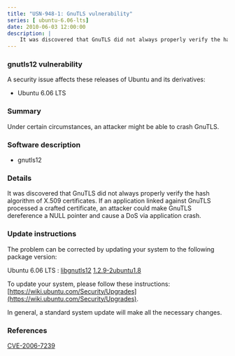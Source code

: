 ```yaml
---
title: "USN-948-1: GnuTLS vulnerability"
series: [ ubuntu-6.06-lts]
date: 2010-06-03 12:00:00
description: |
    It was discovered that GnuTLS did not always properly verify the hash algorithm of X.509 certificates. If an application linked against GnuTLS processed a crafted certificate, an attacker could make GnuTLS dereference a NULL pointer and cause a DoS via application crash. 
--- 
```

 
 


### gnutls12 vulnerability

A security issue affects these releases of Ubuntu and its derivatives:

* Ubuntu 6.06 LTS

### Summary

Under certain circumstances, an attacker might be able to crash GnuTLS. 

### Software description

* gnutls12 

### Details

It was discovered that GnuTLS did not always properly verify the hash algorithm of X.509 certificates. If an application linked against GnuTLS processed a crafted certificate, an attacker could make GnuTLS dereference a NULL pointer and cause a DoS via application crash. 

### Update instructions

The problem can be corrected by updating your system to the following package version:

Ubuntu 6.06 LTS
 : [libgnutls12](https://launchpad.net/ubuntu/+source/gnutls12) <span> [1.2.9-2ubuntu1.8](https://launchpad.net/ubuntu/+source/gnutls12/1.2.9-2ubuntu1.8) </span> 

To update your system, please follow these instructions: [https://wiki.ubuntu.com/Security/Upgrades](https://wiki.ubuntu.com/Security/Upgrades).

In general, a standard system update will make all the necessary changes. 

### References

 
 [CVE-2006-7239](http://people.ubuntu.com/~ubuntu-security/cve/CVE-2006-7239)
 

